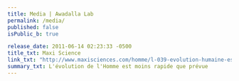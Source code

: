 ```yaml
---
title: Media | Awadalla Lab
permalink: /media/
published: false
isPublic_b: true

release_date: 2011-06-14 02:23:33 -0500
title_txt: Maxi Science
link_txt: "http://www.maxisciences.com/homme/l-039-evolution-humaine-est-plus-lente-qu-039-on-ne-le-pensait_art15187.html"
summary_txt: L'évolution de l'Homme est moins rapide que prévue
---
```

